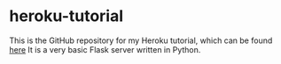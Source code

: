 # heroku-tutorial
This is the GitHub repository for my Heroku tutorial, which can be found [here](https://connorstevens.dev/#tutorials)
It is a very basic Flask server written in Python.
